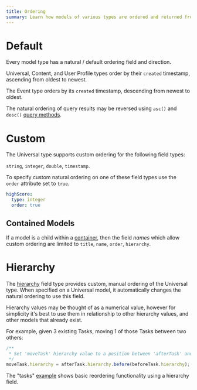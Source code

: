```yaml
---
title: Ordering
summary: Learn how models of various types are ordered and returned from query results.
---
```


# Default

Every model type has a natural / default ordering field and direction.

Universal, Content, and User Profile types order by their `created`
timestamp, ascending from oldest to newest.

The Event type orders by its `created` timestamp, descending from newest to oldest.

The natural ordering of query results may be reversed
using `asc()` and `desc()`
[query methods](/🗄/Article/scripting/queries.md).

# Custom 

The Universal type supports custom ordering for the following field types:

`string`, `integer`, `double`, `timestamp`.

To specify custom natural ordering on one of these field
types use the `order` attribute set to `true`.

```yaml
highScore:
  type: integer
  order: true
```

## Contained Models

If a model is a child within a [container](/🗄/Article/models/containers.md),
then the field _names_ which allow custom ordering are limited to
`title`, `name`, `order`, `hierarchy`.

# Hierarchy

The [hierarchy](/🗄/Article/models/fields.md#hierarchy) field type
provides custom, manual ordering of the Universal type.
When specified on a Universal model, it automatically changes the
natural ordering to use this field.

Hierarchy values may be thought of as a numerical value,
however for simplicity it's best to use them in relationship
to other hierarchy values, and other models that already exist.

For example, given 3 existing Tasks, moving 1 of those Tasks
between two others:

```javascript
/**
 * Set 'moveTask' hierarchy value to a position between 'afterTask' and 'beforeTask'
 */
moveTask.hierarchy = afterTask.hierarchy.before(beforeTask.hierarchy);
```

The "tasks"
<a href="https://github.com/stacklane-examples/tasks.git">example</a>
shows basic reordering functionality using a hierarchy field.